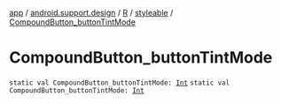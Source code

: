 [app](../../../index.md) / [android.support.design](../../index.md) / [R](../index.md) / [styleable](index.md) / [CompoundButton_buttonTintMode](.)

# CompoundButton_buttonTintMode

`static val CompoundButton_buttonTintMode: `[`Int`](https://kotlinlang.org/api/latest/jvm/stdlib/kotlin/-int/index.html)
`static val CompoundButton_buttonTintMode: `[`Int`](https://kotlinlang.org/api/latest/jvm/stdlib/kotlin/-int/index.html)